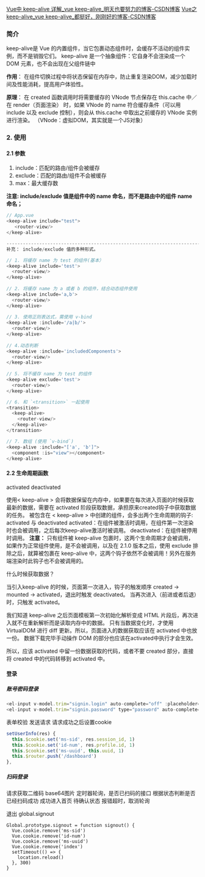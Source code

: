 [Vue中 keep-alive 详解\_vue keep-alive\_明天也要努力的博客-CSDN博客](https://blog.csdn.net/ZYS10000/article/details/122480733)
[Vue之keep-alive\_vue keep-alive\_都挺好，刚刚好的博客-CSDN博客](https://blog.csdn.net/seimeii/article/details/130740391)
### 简介
keep-alive是 Vue 的内置组件，当它包裹动态组件时，会缓存不活动的组件实例，而不是销毁它们。
keep-alive 是一个抽象组件：它自身不会渲染成一个 DOM 元素，也不会出现在父组件链中

**作用**： 在组件切换过程中将状态保留在内存中，防止重复渲染DOM，减少加载时间及性能消耗，提高用户体验性。

**原理**： 在 created 函数调用时将需要缓存的 VNode 节点保存在 this.cache 中／在 render（页面渲染） 时，如果 VNode 的 name 符合缓存条件（可以用 include 以及 exclude 控制），则会从 this.cache 中取出之前缓存的 VNode 实例进行渲染。
（VNode：虚拟DOM，其实就是一个JS对象）

### 2. 使用

#### 2.1 参数
1. include：匹配的路由/组件会被缓存
2. exclude：匹配的路由/组件不会被缓存
3. max：最大缓存数

**注意: include/exclude 值是组件中的 name 命名，而不是路由中的组件 name 命名；**

```js
// App.vue
<keep-alive include="test">
   <router-view/>
</keep-alive>

--------------------------------------------------------------------------------------------
补充： include/exclude 值的多种形式。

// 1. 将缓存 name 为 test 的组件(基本）
<keep-alive include='test'>
  <router-view/>
</keep-alive>
	
// 2. 将缓存 name 为 a 或者 b 的组件，结合动态组件使用
<keep-alive include='a,b'>
  <router-view/>
</keep-alive>
	
// 3. 使用正则表达式，需使用 v-bind
<keep-alive :include='/a|b/'>
  <router-view/>
</keep-alive>	
	
// 4.动态判断
<keep-alive :include='includedComponents'>
  <router-view/>
</keep-alive>
	
// 5. 将不缓存 name 为 test 的组件
<keep-alive exclude='test'>
  <router-view/>
</keep-alive>

// 6. 和 `<transition>` 一起使用
<transition>
  <keep-alive>
    <router-view/>
  </keep-alive>
</transition>

// 7. 数组 (使用 `v-bind`)
<keep-alive :include="['a', 'b']">
  <component :is="view"></component>
</keep-alive>

```


#### 2.2 生命周期函数
activated
deactivated

使用< keep-alive > 会将数据保留在内存中，如果要在每次进入页面的时候获取最新的数据，需要在 activated 阶段获取数据，承担原来created钩子中获取数据的任务。
被包含在 < keep-alive > 中创建的组件，会多出两个生命周期的钩子: activated 与 deactivated
activated：在组件被激活时调用，在组件第一次渲染时也会被调用，之后每次keep-alive激活时被调用。
deactivated：在组件被停用时调用。
**注意：** 只有组件被 keep-alive 包裹时，这两个生命周期才会被调用，如果作为正常组件使用，是不会被调用，以及在 2.1.0 版本之后，使用 exclude 排除之后，就算被包裹在 keep-alive 中，这两个钩子依然不会被调用！另外在服务端渲染时此钩子也不会被调用的。


什么时候获取数据？

当引入keep-alive 的时候，页面第一次进入，钩子的触发顺序 created -> mounted -> activated，退出时触发 deactivated。
当再次进入（前进或者后退）时，只触发 activated。

我们知道 keep-alive 之后页面模板第一次初始化解析变成 HTML 片段后，再次进入就不在重新解析而是读取内存中的数据。
只有当数据变化时，才使用 VirtualDOM 进行 diff 更新。所以，页面进入的数据获取应该在 activated 中也放一份。
数据下载完毕手动操作 DOM 的部分也应该在activated中执行才会生效。

所以，应该 activated 中留一份数据获取的代码，或者不要 created 部分，直接将 created 中的代码转移到 activated 中。




#### 登录
##### 账号密码登录
```js
<el-input v-model.trim="signin.login" auto-complete="off" :placeholder="$t('auth.signin.login_placeholder')" />
<el-input v-model.trim="signin.password" type="password" auto-complete="off" :placeholder="$t('auth.signin.passowrd_placeholder')" @keyup.native.enter="submit" />
```
表单校验 发送请求
请求成功之后设置cookie
```js
setUserInfo(res) {
  this.$cookie.set('ms-sid', res.session_id, 1)
  this.$cookie.set('id-num', res.profile.id, 1)
  this.$cookie.set('ms-uuid', this.uuid, 1)
  this.$router.push('/dashboard')
},
```

##### 扫码登录
请求获取二维码 base64图片
定时器轮询，是否已扫码的接口
	根据状态判断是否已经扫码成功
	成功进入首页
	待确认状态
	报错超时，取消轮询

退出
global.signout
```
Global.prototype.signout = function signout() {
  Vue.cookie.remove('ms-sid')
  Vue.cookie.remove('id-num')
  Vue.cookie.remove('ms-uuid')
  Vue.cookie.remove('index')
  setTimeout(() => {
    location.reload()
  }, 300)
}
```


